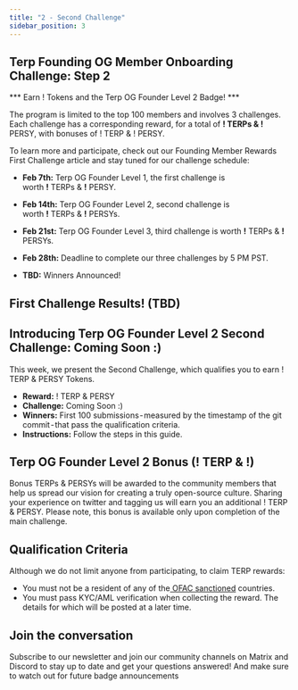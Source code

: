 ```yaml
---
title: "2 - Second Challenge"
sidebar_position: 3
---
```

## Terp Founding OG Member Onboarding Challenge: Step 2
*** Earn ! Tokens and the Terp OG Founder Level 2 Badge! *** 


The program is limited to the top 100 members and involves 3 challenges. Each challenge has a corresponding reward, for a total of **! TERPs & !** PERSY, with bonuses of ! TERP & ! PERSY.

To learn more and participate, check out our Founding Member Rewards First Challenge article and stay tuned for our challenge schedule:
- **Feb 7th:** Terp OG Founder Level 1, the first challenge is \
worth **!** TERPs & **!** PERSY.

- **Feb 14th:** Terp OG Founder Level 2, second challenge is \
worth **!** TERPs & **!** PERSYs.

- **Feb 21st:** Terp OG Founder Level 3, third challenge is worth **!** TERPs & **!** PERSYs.

- **Feb 28th:** Deadline to complete our three challenges by 5 PM PST.

- **TBD:** Winners Announced!

## First Challenge Results! (TBD)

## Introducing Terp OG Founder Level 2 Second Challenge: Coming Soon :)
This week, we present the Second Challenge, which qualifies you to earn ! TERP & PERSY  Tokens.

- **Reward:** ! TERP & PERSY
- **Challenge:** Coming Soon :)
- **Winners:** First 100 submissions - measured by the timestamp of the git commit - that pass the qualification criteria.
- **Instructions:** Follow the steps in this guide.

## Terp OG Founder Level 2 Bonus (! TERP & !)
Bonus TERPs & PERSYs will be awarded to the community members that help us spread our vision for creating a truly open-source culture. Sharing your experience on twitter and tagging us will earn you an additional ! TERP & PERSY. Please note, this bonus is available only upon completion of the main challenge.

## Qualification Criteria
Although we do not limit anyone from participating, to claim TERP rewards:
- You must not be a resident of any of the[ OFAC sanctioned](https://home.treasury.gov/policy-issues/office-of-foreign-assets-control-sanctions-programs-and-information) countries.
- You must pass KYC/AML verification when collecting the reward. The details for which will be posted at a later time.

## Join the conversation 
Subscribe to our newsletter and join our community channels on Matrix and Discord to stay up to date and get your questions answered! And make sure to watch out for future badge announcements